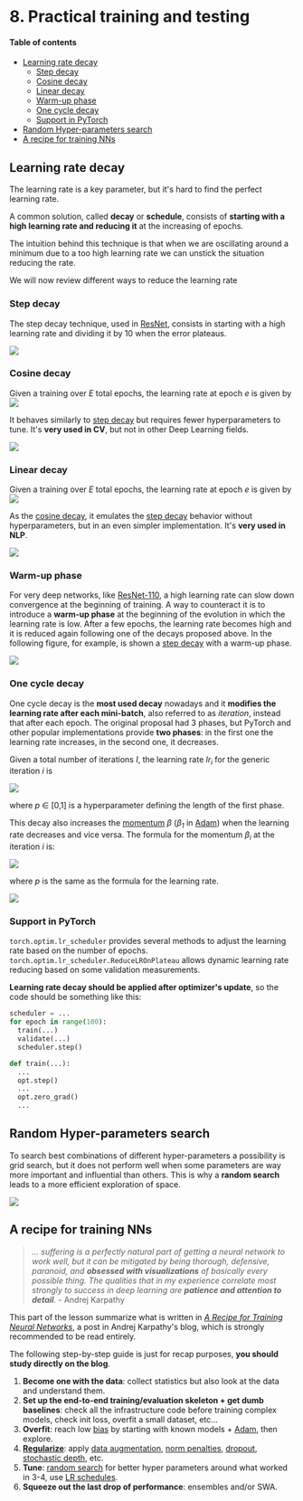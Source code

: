 # 8. Practical training and testing

#### Table of contents

- [Learning rate decay](#learning-rate-decay)
  * [Step decay](#step-decay)
  * [Cosine decay](#cosine-decay)
  * [Linear decay](#linear-decay)
  * [Warm-up phase](#warm-up-phase)
  * [One cycle decay](#one-cycle-decay)
  * [Support in PyTorch](#support-in-pytorch)
- [Random Hyper-parameters search](#random-hyper-parameters-search)
- [A recipe for training NNs](#a-recipe-for-training-nns)


## Learning rate decay

The learning rate is a key parameter, but it's hard to find the perfect learning rate.

A common solution, called **decay** or **schedule**, consists of **starting with a high learning rate and reducing it** at the increasing of epochs.

The intuition behind this technique is that when we are oscillating around a minimum due to a too high learning rate we can unstick the situation reducing the rate.

We will now review different ways to reduce the learning rate

### Step decay

The step decay technique, used in [ResNet](6.md#residual-networks-resnet), consists in starting with a high learning rate and dividing it by 10 when the error plateaus.

![](assets/markdown-img-paste-20211108165536429.png)

### Cosine decay

Given a training over _E_ total epochs, the learning rate at epoch _e_ is given by ![](assets/markdown-img-paste-20211108124408830.png)

It behaves similarly to [step decay](#step-decay) but requires fewer hyperparameters to tune. It's **very used in CV**, but not in other Deep Learning fields.

![](assets/markdown-img-paste-20211108165634356.png)

### Linear decay

Given a training over _E_ total epochs, the learning rate at epoch _e_ is given by ![](assets/markdown-img-paste-20211108165850562.png)

As the [cosine decay](#cosine-decay), it emulates the [step decay](#step-decay) behavior without hyperparameters, but in an even simpler implementation. It's **very used in NLP**.

![](assets/markdown-img-paste-20211108170101139.png)

### Warm-up phase

For very deep networks, like [ResNet-110](6.md#residual-networks--resnet-), a high learning rate can slow down convergence at the beginning of training. A way to counteract it is to introduce a **warm-up phase** at the beginning of the evolution in which the learning rate is low. After a few epochs, the learning rate becomes high and it is reduced again following one of the decays proposed above. In the following figure, for example, is shown a [step decay](#step-decay) with a warm-up phase.

![](assets/markdown-img-paste-20211108170828148.png)

### One cycle decay

One cycle decay is the **most used decay** nowadays and it **modifies the learning rate after each mini-batch**, also referred to as _iteration_, instead that after each epoch. The original proposal had 3 phases, but PyTorch and other popular implementations provide **two phases**: in the first one the learning rate increases, in the second one, it decreases.

Given a total number of iterations _I_, the learning rate _lr<sub>i</sub>_ for the generic iteration _i_ is

![](assets/markdown-img-paste-20211108171256404.png)

where _p_ &in; [0,1] is a hyperparameter defining the length of the first phase.

This decay also increases the [momentum](3.md#critical-points-and-momentum) _&beta;_ (_&beta;<sub>1</sub>_ in [Adam](3.md#adam)) when the learning rate decreases and vice versa. The formula for the momentum _&beta;<sub>i</sub>_ at the iteration _i_ is:

![](assets/markdown-img-paste-20211108174150772.png)

where _p_ is the same as the formula for the learning rate.

![](assets/markdown-img-paste-20211108174933551.png)

### Support in PyTorch

`torch.optim.lr_scheduler` provides several methods to adjust the learning rate based on the number of epochs.  
`torch.optim.lr_scheduler.ReduceLROnPlateau` allows dynamic learning rate reducing based on some validation measurements.

**Learning rate decay should be applied after optimizer's update**, so the code should be something like this:

```python
scheduler = ...
for epoch in range(100):
  train(...)
  validate(...)
  scheduler.step()
```
```python
def train(...):
  ...
  opt.step()
  ...
  opt.zero_grad()
  ...
```

## Random Hyper-parameters search

To search best combinations of different hyper-parameters a possibility is grid search, but it does not perform well when some parameters are way more important and influential than others. This is why a **random search** leads to a more efficient exploration of space.

![](assets/markdown-img-paste-20211108175650559.png)

## A recipe for training NNs

> _… suffering is a perfectly natural part of getting a neural network to work well, but it can be mitigated by
being thorough, defensive, paranoid, and **obsessed with visualizations** of basically every possible thing.
The qualities that in my experience correlate most strongly to success in deep learning are **patience and
attention to detail**._ - Andrej Karpathy

This part of the lesson summarize what is written in [_A Recipe for Training Neural Networks_](https://karpathy.github.io/2019/04/25/recipe/), a post in Andrej Karpathy's blog, which is strongly recommended to be read entirely.

The following step-by-step guide is just for recap purposes, **you should study directly on the blog**.

 1. **Become one with the data**: collect statistics but also look at the data and understand them.
 2. **Set up the end-to-end training/evaluation skeleton + get dumb baselines**: check all the infrastructure code before training complex models, check init loss, overfit a small dataset, etc...
 3. **Overfit**: reach low [bias](7.md#bias-and-variance) by starting with known models + [Adam](3.md#adam), then explore.
 4. [**Regularize**](7.md): apply [data augmentation](7.md#data-augmentation), [norm penalties](7.md#parameter-norm-penalties), [dropout](7.md#dropout), [stochastic depth](7.md#stochastic-depth), etc.
 5. **Tune**: [random search](#random-hyper-parameters-search) for better hyper parameters around what worked in 3-4, use [LR schedules](#learning-rate-decay).
 6. **Squeeze out the last drop of performance**: ensembles and/or SWA.
 
